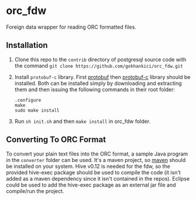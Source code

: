 orc\_fdw
========

Foreign data wrapper for reading ORC formatted files.

## Installation

1. Clone this repo to the `contrib` directory of postgresql source code with the command `git clone https://github.com/gokhankici/orc_fdw.git`
2. Install `protobuf-c` library. First [protobuf](https://code.google.com/p/protobuf/) then [protobuf-c](https://code.google.com/p/protobuf-c/) library should be installed. Both can be installed simply by downloading and extracting them and then issuing the following commands in their root folder:

    ```
    .configure
    make
    sudo make install
    ```
2. Run `sh init.sh` and then `make install` in orc\_fdw folder.

## Converting To ORC Format

To convert your plain text files into the ORC format, a sample Java program in the `converter` folder can be used. It's a maven project, so [maven](https://maven.apache.org/) should be installed on your system. Hive v0.12 is needed for the fdw, so the provided hive-exec package should be used to compile the code (it isn't added as a maven dependency since it isn't contained in the repos). Eclipse could be used to add the hive-exec package as an external jar file and compile/run the project.
